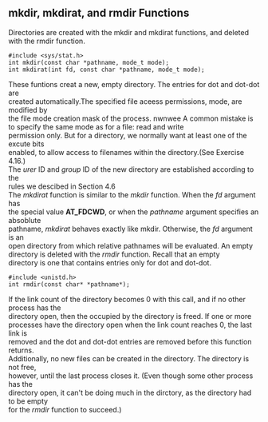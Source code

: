 ## mkdir, mkdirat, and rmdir Functions

Directories are created with the mkdir and mkdirat functions, and deleted with the rmdir function. 

```
#include <sys/stat.h>
int mkdir(const char *pathname, mode_t mode);
int mkdirat(int fd, const char *pathname, mode_t mode);
```
These funtions creat a new, empty directory. The entries for dot and dot-dot are  
created automatically.The specified file aceess permissions, mode, are modified by  
the file mode creation mask of the process. 
nwnwee  A common mistake is to specify the same mode as for a file: read and write  
permission only. But for a directory, we normally want at least one of the excute bits  
enabled, to allow access to filenames within the directory.(See Exercise 4.16.)  
  The *urer* ID and *group* ID of the new directory are established according to the  
rules we descibed in Section 4.6  
  The *mkdirat* function is similar to the *mkdir* function. When the *fd* argument has  
the special value **AT_FDCWD**, or when the *pathname* argument specifies an absoblute  
pathname, *mkdirat* behaves exactly like mkdir. Otherwise, the *fd* argument is an  
open directory from which relative pathnames will be evaluated. 
  An empty directory is deleted with the *rmdir* function. Recall that an empty  
directory is one that contains entries only for dot and dot-dot.  

```
#include <unistd.h>
int rmdir(const char* *pathname*);
```
If the link count of the directory becomes 0 with this call, and if no other process has the  
directory open, then the occupied by the directory is freed. If one or more  
processes have the directory open when the link count reaches 0, the last link is  
removed and the dot and dot-dot entries are removed before this function returns.  
Additionally, no new files can be created in the directory. The directory is not free,  
however, until the last process closes it. (Even though some other process has the  
directory open, it can't be doing much in the dirctory, as the directory had to be empty  
for the *rmdir* function to succeed.)
